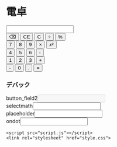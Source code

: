 # 電卓
<html>
  <body>
    <input type="number" id="input_field"><br>
  <button type="button" onclick="char_delete(0)" class="button" >⌫</button>
      <button type="button" onclick="char_delete(1)" class="button" >CE</button>
      <button type="button" onclick="char_delete(2)" class="button" >C</button>
      <button type="button" onclick="math('/')" class="button" >÷</button>
      <button type="button" onclick="math('%')" class="button" >%</button>
    <br>
      <button type="button" onclick="input(7)" class="button" >7</button>
      <button type="button" onclick="input(8)" class="button" >8</button>
      <button type="button" onclick="input(9)" class="button" >9</button>
      <button type="button" onclick="math('*')" class="button" >×</button>
      <button type="button" onclick="math('**')" class="button" >𝑥²</button>
    <br>
      <button type="button" onclick="input(4)" class="button" >4</button>
      <button type="button" onclick="input(5)" class="button" >5</button>
      <button type="button" onclick="input(6)" class="button" >6</button>
      <button type="button" onclick="math('-')" class="button" >-</button>
    <br>
      <button type="button" onclick="input(1)" class="button" >1</button>
      <button type="button" onclick="input(2)" class="button" >2</button>
      <button type="button" onclick="input(3)" class="button" >3</button>
      <button type="button" onclick="math('+')" class="button" >+</button>
    <br>
      <button type="button" onclick="minus()" class="button" >-</button>
      <button type="button" onclick="input(0)" class="button" >0</button>
      <button type="button" onclick="inputdot(ondot)" class="button" >.</button>
      <button type="button" onclick="math('=')" class="button" blue >=</button>
    <br>
    <!--デバック-->
    <h3>デバック</h3>
    button_field2<input type="number" id="input_field2" disabled>
    <br>
    selectmath<input type="text" id="sld">
    <br>
    placeholder<input type="text" id="pld">
    <br>
    ondot<input type="text" id="dod">
    
    <script src="script.js"></script>
    <link rel="stylesheet" href="style.css">
  </body>
<html>
  
